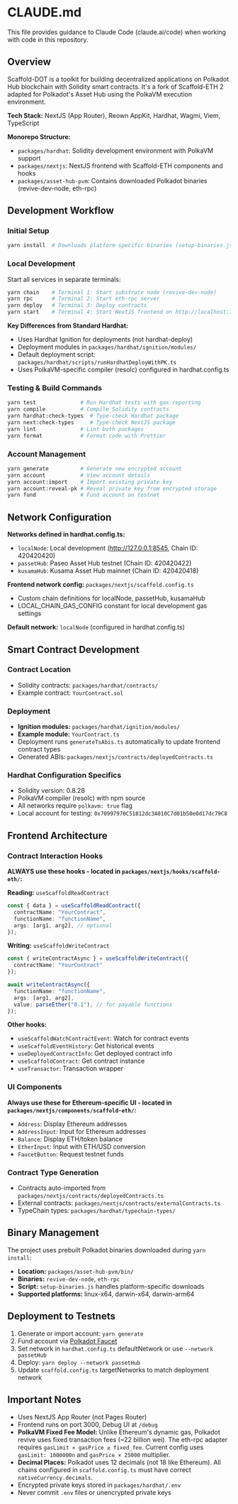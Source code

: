 # CLAUDE.md

This file provides guidance to Claude Code (claude.ai/code) when working with code in this repository.

## Overview

Scaffold-DOT is a toolkit for building decentralized applications on Polkadot Hub blockchain with Solidity smart contracts. It's a fork of Scaffold-ETH 2 adapted for Polkadot's Asset Hub using the PolkaVM execution environment.

**Tech Stack:** NextJS (App Router), Reown AppKit, Hardhat, Wagmi, Viem, TypeScript

**Monorepo Structure:**
- `packages/hardhat`: Solidity development environment with PolkaVM support
- `packages/nextjs`: NextJS frontend with Scaffold-ETH components and hooks
- `packages/asset-hub-pvm`: Contains downloaded Polkadot binaries (revive-dev-node, eth-rpc)

## Development Workflow

### Initial Setup
```bash
yarn install  # Downloads platform-specific binaries (setup-binaries.js)
```

### Local Development
Start all services in separate terminals:
```bash
yarn chain    # Terminal 1: Start substrate node (revive-dev-node)
yarn rpc      # Terminal 2: Start eth-rpc server
yarn deploy   # Terminal 3: Deploy contracts
yarn start    # Terminal 4: Start NextJS frontend on http://localhost:3000
```

**Key Differences from Standard Hardhat:**
- Uses Hardhat Ignition for deployments (not hardhat-deploy)
- Deployment modules in `packages/hardhat/ignition/modules/`
- Default deployment script: `packages/hardhat/scripts/runHardhatDeployWithPK.ts`
- Uses PolkaVM-specific compiler (resolc) configured in hardhat.config.ts

### Testing & Build Commands
```bash
yarn test              # Run Hardhat tests with gas reporting
yarn compile           # Compile Solidity contracts
yarn hardhat:check-types  # Type-check Hardhat package
yarn next:check-types     # Type-check NextJS package
yarn lint              # Lint both packages
yarn format            # Format code with Prettier
```

### Account Management
```bash
yarn generate          # Generate new encrypted account
yarn account           # View account details
yarn account:import    # Import existing private key
yarn account:reveal-pk # Reveal private key from encrypted storage
yarn fund              # Fund account on testnet
```

## Network Configuration

**Networks defined in hardhat.config.ts:**
- `localNode`: Local development (http://127.0.0.1:8545, Chain ID: 420420420)
- `passetHub`: Paseo Asset Hub testnet (Chain ID: 420420422)
- `kusamaHub`: Kusama Asset Hub mainnet (Chain ID: 420420418)

**Frontend network config:** `packages/nextjs/scaffold.config.ts`
- Custom chain definitions for localNode, passetHub, kusamaHub
- LOCAL_CHAIN_GAS_CONFIG constant for local development gas settings

**Default network:** `localNode` (configured in hardhat.config.ts)

## Smart Contract Development

### Contract Location
- Solidity contracts: `packages/hardhat/contracts/`
- Example contract: `YourContract.sol`

### Deployment
- **Ignition modules:** `packages/hardhat/ignition/modules/`
- **Example module:** `YourContract.ts`
- Deployment runs `generateTsAbis.ts` automatically to update frontend contract types
- Generated ABIs: `packages/nextjs/contracts/deployedContracts.ts`

### Hardhat Configuration Specifics
- Solidity version: 0.8.28
- PolkaVM compiler (resolc) with npm source
- All networks require `polkavm: true` flag
- Local account for testing: `0x70997970C51812dc3A010C7d01b50e0d17dc79C8`

## Frontend Architecture

### Contract Interaction Hooks
**ALWAYS use these hooks - located in `packages/nextjs/hooks/scaffold-eth/`:**

**Reading:** `useScaffoldReadContract`
```typescript
const { data } = useScaffoldReadContract({
  contractName: "YourContract",
  functionName: "functionName",
  args: [arg1, arg2], // optional
});
```

**Writing:** `useScaffoldWriteContract`
```typescript
const { writeContractAsync } = useScaffoldWriteContract({
  contractName: "YourContract"
});

await writeContractAsync({
  functionName: "functionName",
  args: [arg1, arg2],
  value: parseEther("0.1"), // for payable functions
});
```

**Other hooks:**
- `useScaffoldWatchContractEvent`: Watch for contract events
- `useScaffoldEventHistory`: Get historical events
- `useDeployedContractInfo`: Get deployed contract info
- `useScaffoldContract`: Get contract instance
- `useTransactor`: Transaction wrapper

### UI Components
**Always use these for Ethereum-specific UI - located in `packages/nextjs/components/scaffold-eth/`:**
- `Address`: Display Ethereum addresses
- `AddressInput`: Input for Ethereum addresses
- `Balance`: Display ETH/token balance
- `EtherInput`: Input with ETH/USD conversion
- `FaucetButton`: Request testnet funds

### Contract Type Generation
- Contracts auto-imported from `packages/nextjs/contracts/deployedContracts.ts`
- External contracts: `packages/nextjs/contracts/externalContracts.ts`
- TypeChain types: `packages/hardhat/typechain-types/`

## Binary Management

The project uses prebuilt Polkadot binaries downloaded during `yarn install`:
- **Location:** `packages/asset-hub-pvm/bin/`
- **Binaries:** `revive-dev-node`, `eth-rpc`
- **Script:** `setup-binaries.js` handles platform-specific downloads
- **Supported platforms:** linux-x64, darwin-x64, darwin-arm64

## Deployment to Testnets

1. Generate or import account: `yarn generate`
2. Fund account via [Polkadot Faucet](https://faucet.polkadot.io/?parachain=1111)
3. Set network in `hardhat.config.ts` defaultNetwork or use `--network passetHub`
4. Deploy: `yarn deploy --network passetHub`
5. Update `scaffold.config.ts` targetNetworks to match deployment network

## Important Notes

- Uses NextJS App Router (not Pages Router)
- Frontend runs on port 3000, Debug UI at `/debug`
- **PolkaVM Fixed Fee Model:** Unlike Ethereum's dynamic gas, Polkadot revive uses fixed transaction fees (~22 billion wei). The eth-rpc adapter requires `gasLimit × gasPrice ≥ fixed_fee`. Current config uses `gasLimit: 1000000n` and `gasPrice × 25000` multiplier.
- **Decimal Places:** Polkadot uses 12 decimals (not 18 like Ethereum). All chains configured in `scaffold.config.ts` must have correct `nativeCurrency.decimals`.
- Encrypted private keys stored in `packages/hardhat/.env`
- Never commit `.env` files or unencrypted private keys
